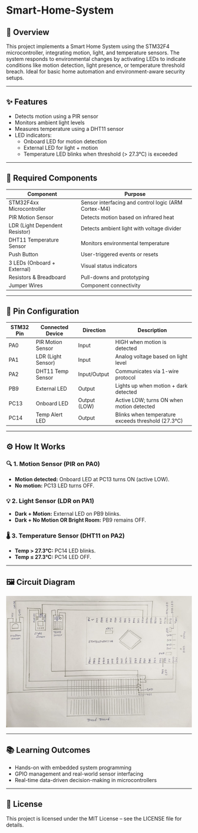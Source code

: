 # Smart-Home-System

## 📝 Overview
This project implements a Smart Home System using the STM32F4 microcontroller, integrating motion, light, and temperature sensors. The system responds to environmental changes by activating LEDs to indicate conditions like motion detection, light presence, or temperature threshold breach. Ideal for basic home automation and environment-aware security setups.

---

## ✨ Features

- Detects motion using a PIR sensor  
- Monitors ambient light levels  
- Measures temperature using a DHT11 sensor  
- LED indicators:
  - Onboard LED for motion detection  
  - External LED for light + motion  
  - Temperature LED blinks when threshold (> 27.3°C) is exceeded  

---

## 🧾 Required Components

| Component                       | Purpose                                                |
|--------------------------------|--------------------------------------------------------|
| STM32F4xx Microcontroller       | Sensor interfacing and control logic (ARM Cortex-M4)   |
| PIR Motion Sensor               | Detects motion based on infrared heat                  |
| LDR (Light Dependent Resistor) | Detects ambient light with voltage divider             |
| DHT11 Temperature Sensor        | Monitors environmental temperature                     |
| Push Button                     | User-triggered events or resets                        |
| 3 LEDs (Onboard + External)     | Visual status indicators                               |
| Resistors & Breadboard          | Pull-downs and prototyping                             |
| Jumper Wires                    | Component connectivity                                 |

---

## 📌 Pin Configuration

| STM32 Pin | Connected Device         | Direction   | Description                                      |
|-----------|--------------------------|-------------|--------------------------------------------------|
| PA0       | PIR Motion Sensor        | Input       | HIGH when motion is detected                     |
| PA1       | LDR (Light Sensor)       | Input       | Analog voltage based on light level              |
| PA2       | DHT11 Temp Sensor        | Input/Output| Communicates via 1-wire protocol                 |
| PB9       | External LED             | Output      | Lights up when motion + dark detected            |
| PC13      | Onboard LED              | Output (LOW)| Active LOW; turns ON when motion detected        |
| PC14      | Temp Alert LED           | Output      | Blinks when temperature exceeds threshold (27.3°C)|

---

## ⚙️ How It Works

### 🔍 1. Motion Sensor (PIR on PA0)
- **Motion detected:** Onboard LED at PC13 turns ON (active LOW).
- **No motion:** PC13 LED turns OFF.

### 💡 2. Light Sensor (LDR on PA1)
- **Dark + Motion:** External LED on PB9 blinks.
- **Dark + No Motion OR Bright Room:** PB9 remains OFF.

### 🌡️ 3. Temperature Sensor (DHT11 on PA2)
- **Temp > 27.3°C:** PC14 LED blinks.
- **Temp ≤ 27.3°C:** PC14 LED OFF.

---

## 🖼️ Circuit Diagram

![Smart Home Circuit Diagram](smart_home_circuit.png)

---

## 📚 Learning Outcomes

- Hands-on with embedded system programming
- GPIO management and real-world sensor interfacing
- Real-time data-driven decision-making in microcontrollers

---

## 📄 License

This project is licensed under the MIT License – see the LICENSE file for details.
